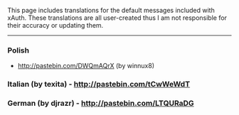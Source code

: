 This page includes translations for the default messages included with xAuth. These translations are all user-created thus I am not responsible for their accuracy or updating them.
***
### Polish
* http://pastebin.com/DWQmAQrX (by winnux8)
### Italian (by texita) - http://pastebin.com/tCwWeWdT
### German (by djrazr) - http://pastebin.com/LTQURaDG